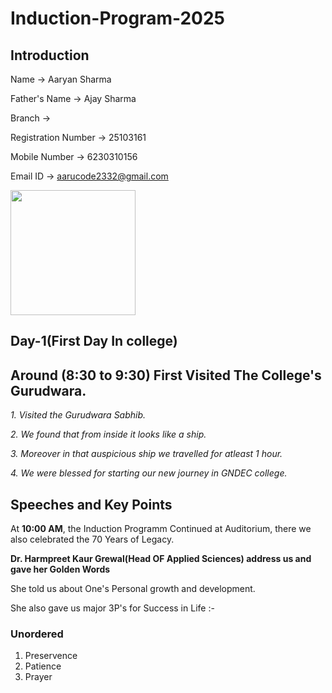 # Induction-Program-2025
## Introduction

Name -> Aaryan Sharma 

Father's Name -> Ajay Sharma

Branch -> 

Registration Number -> 25103161

Mobile Number -> 6230310156

Email ID -> aarucode2332@gmail.com

<img src="https://github.com/user-attachments/assets/dd73b392-14b3-4332-a700-99cf57c96af9" width=200 height=200>

## Day-1(First Day In college)

## Around (8:30 to 9:30) First Visited The College's Gurudwara.

*1. Visited the Gurudwara Sabhib.*

*2. We found that from inside it looks like a ship.*

*3. Moreover in that auspicious ship we travelled for atleast 1 hour.*

*4. We were blessed for starting our new journey in GNDEC college.*

## Speeches and Key Points 

At **10:00 AM**, the Induction Programm Continued at Auditorium, there we also celebrated the 70 Years of Legacy.

**Dr. Harmpreet Kaur Grewal(Head OF Applied Sciences) address us and gave her Golden Words**

She told us about One's Personal growth and development.

She also gave us major 3P's for Success in Life :-

### Unordered

1. Preservence
2. Patience
3. Prayer

